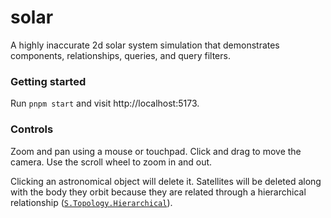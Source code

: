 # solar

A highly inaccurate 2d solar system simulation that demonstrates components, relationships, queries, and query filters.

### Getting started

Run `pnpm start` and visit http://localhost:5173.

### Controls

Zoom and pan using a mouse or touchpad. Click and drag to move the camera. Use the scroll wheel to zoom in and out.

Clicking an astronomical object will delete it. Satellites will be deleted along with the body they orbit because they are related through a hierarchical relationship ([`S.Topology.Hierarchical`](./src/data.ts#L10)).
